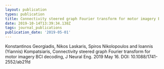 ```yaml
---
layout: publication
types: publication
title: Connectivity steered graph Fourier transform for motor imagery BCI decoding
date: 2019-10-14T13:39:34.138Z
tags: journal_publications
publication_date: '2019-05-01'
---
```

Konstantinos Georgiadis, Nikos Laskaris, Spiros Nikolopoulos and Ioannis (Yiannis) Kompatsiaris, Connectivity steered graph Fourier transform for motor imagery BCI decoding, J Neural Eng. 2019 May 16. DOI: 10.1088/1741-2552/ab21fd
